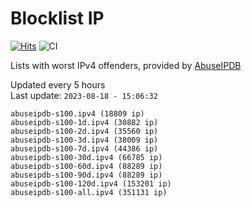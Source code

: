 # Blocklist IP

[![Hits](https://hits.seeyoufarm.com/api/count/incr/badge.svg?url=https%3A%2F%2Fgithub.com%2Fborestad%2Fblocklist-ip%2F&count_bg=%2379C83D&title_bg=%23555555&icon=&icon_color=%23E7E7E7&title=hits&edge_flat=false)](https://hits.seeyoufarm.com)  ![CI](https://img.shields.io/github/workflow/status/borestad/blocklist-ip/CI?style=flat-square)

Lists with worst IPv4 offenders, provided by [AbuseIPDB](https://www.abuseipdb.com/)

<!-- FOOTER-PLACEHOLDER -->
Updated every 5 hours<br>
Last update: `2023-08-18 - 15:06:32`
```
abuseipdb-s100.ipv4 (18809 ip)
abuseipdb-s100-1d.ipv4 (30882 ip)
abuseipdb-s100-2d.ipv4 (35560 ip)
abuseipdb-s100-3d.ipv4 (38009 ip)
abuseipdb-s100-7d.ipv4 (44386 ip)
abuseipdb-s100-30d.ipv4 (66785 ip)
abuseipdb-s100-60d.ipv4 (88289 ip)
abuseipdb-s100-90d.ipv4 (88289 ip)
abuseipdb-s100-120d.ipv4 (153201 ip)
abuseipdb-s100-all.ipv4 (351131 ip)
```
